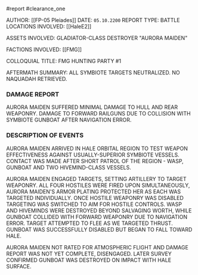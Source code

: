 #report #clearance_one 

AUTHOR: [[FP-05 Pleiades]]
DATE: `05.10.2200`
REPORT TYPE: BATTLE
LOCATIONS INVOLVED: [[HaleE2]]

ASSETS INVOLVED: GLADIATOR-CLASS DESTROYER "AURORA MAIDEN"

FACTIONS INVOLVED: [[FMG]]

COLLOQUIAL TITLE: FMG HUNTING PARTY #1

AFTERMATH SUMMARY: ALL SYMBIOTE TARGETS NEUTRALIZED. NO NAQUADAH RETRIEVED.

### DAMAGE REPORT
AURORA MAIDEN SUFFERED MINIMAL DAMAGE TO HULL AND REAR WEAPONRY. DAMAGE TO FORWARD RAILGUNS DUE TO COLLISION WITH SYMBIOTE GUNBOAT AFTER NAVIGATION ERROR.

### DESCRIPTION OF EVENTS
AURORA MAIDEN ARRIVED IN HALE ORBITAL REGION TO TEST WEAPON EFFECTIVENESS AGAINST USUALLY-SUPERIOR SYMBIOTE VESSELS. CONTACT WAS MADE AFTER SHORT PATROL OF THE REGION - WASP, GUNBOAT AND TWO HIVEMIND-CLASS VESSELS.

AURORA MAIDEN ENGAGED TARGETS, SETTING ARTILLERY TO TARGET WEAPONRY. ALL FOUR HOSTILES WERE FIRED UPON SIMULTANEOUSLY, AURORA MAIDEN'S ARMOR PLATING PROTECTED HER AS EACH WAS TARGETED INDIVIDUALLY. ONCE HOSTILE WEAPONRY WAS DISABLED TARGETING WAS SWITCHED TO AIM FOR HOSTILE CONTROLS. WASP AND HIVEMINDS WERE DESTROYED BEYOND SALVAGING WORTH, WHILE GUNBOAT COLLIDED WITH FORWARD WEAPONRY DUE TO NAVIGATION ERROR. TARGET ATTEMPTED TO FLEE AS WE TARGETED THRUST. GUNBOAT WAS SUCCESSFULLY DISABLED BUT BEGAN TO FALL TOWARD HALE.

AURORA MAIDEN NOT RATED FOR ATMOSPHERIC FLIGHT AND DAMAGE REPORT WAS NOT YET COMPLETE, DISENGAGED. LATER SURVEY CONFIRMED GUNBOAT WAS DESTROYED ON IMPACT WITH HALE SURFACE.